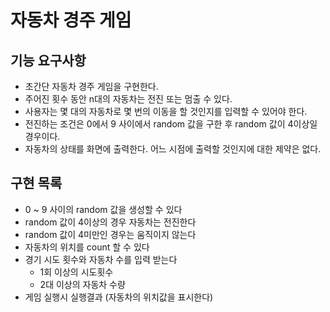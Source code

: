# 자동차 경주 게임
## 기능 요구사항
- 초간단 자동차 경주 게임을 구현한다.
- 주어진 횟수 동안 n대의 자동차는 전진 또는 멈출 수 있다.
- 사용자는 몇 대의 자동차로 몇 번의 이동을 할 것인지를 입력할 수 있어야 한다.
- 전진하는 조건은 0에서 9 사이에서 random 값을 구한 후 random 값이 4이상일 경우이다.
- 자동차의 상태를 화면에 출력한다. 어느 시점에 출력할 것인지에 대한 제약은 없다.

## 구현 목록
- 0 ~ 9 사이의 random 값을 생성할 수 있다
- random 값이 4이상의 경우 자동차는 전진한다
- random 값이 4미만인 경우는 움직이지 않는다
- 자동차의 위치를 count 할 수 있다
- 경기 시도 횟수와 자동차 수를 입력 받는다
  - 1회 이상의 시도횟수
  - 2대 이상의 자동차 수량
- 게임 실행시 실행결과 (자동차의 위치값을 표시한다)
